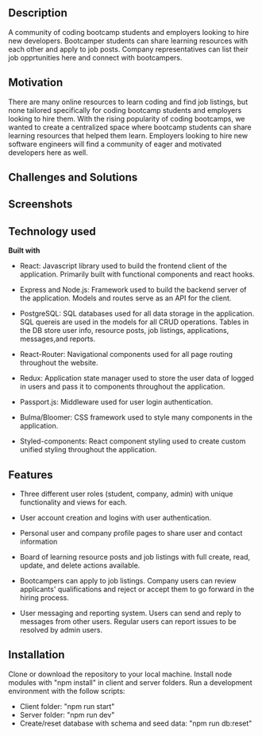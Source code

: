 ## Description

A community of coding bootcamp students and employers looking to hire new developers. Bootcamper students can share learning resources with each other and apply to job posts. Company representatives can list their job opprtunities here and connect with bootcampers.

## Motivation

There are many online resources to learn coding and find job listings, but none tailored specifically for coding bootcamp students and employers looking to hire them. With the rising popularity of coding bootcamps, we wanted to create a centralized space where bootcamp students can share learning resources that helped them learn. Employers looking to hire new software engineers will find a community of eager and motivated developers here as well.

## Challenges and Solutions

## Screenshots

## Technology used

<b>Built with</b>

- React:
  Javascript library used to build the frontend client of the application. Primarily built with functional components and react hooks.

- Express and Node.js:
  Framework used to build the backend server of the application. Models and routes serve as an API for the client.

- PostgreSQL:
  SQL databases used for all data storage in the application. SQL quereis are used in the models for all CRUD operations. Tables in the DB store user info, resource posts, job listings, applications, messages,and reports.

- React-Router:
  Navigational components used for all page routing throughout the website.

- Redux:
  Application state manager used to store the user data of logged in users and pass it to components throughout the application.

- Passport.js:
  Middleware used for user login authentication.

- Bulma/Bloomer:
  CSS framework used to style many components in the application.

- Styled-components:
  React component styling used to create custom unified styling throughout the application.

## Features

- Three different user roles (student, company, admin) with unique functionality and views for each.

- User account creation and logins with user authentication.

- Personal user and company profile pages to share user and contact information

- Board of learning resource posts and job listings with full create, read, update, and delete actions available.

- Bootcampers can apply to job listings. Company users can review applicants' qualifications and reject or accept them to go forward in the hiring process.

- User messaging and reporting system. Users can send and reply to messages from other users. Regular users can report issues to be resolved by admin users.

## Installation

Clone or download the repository to your local machine. Install node modules with "npm install" in client and server folders. Run a development environment with the follow scripts:

- Client folder: "npm run start"
- Server folder: "npm run dev"
- Create/reset database with schema and seed data: "npm run db:reset"

